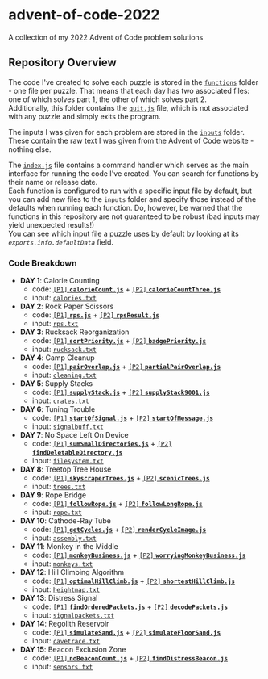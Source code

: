 # advent-of-code-2022

A collection of my 2022 Advent of Code problem solutions

## Repository Overview

The code I've created to solve each puzzle is stored in the [`functions`](/functions) folder - one file per puzzle. That means that each day has two associated files: one of which solves part 1, the other of which solves part 2.  
Additionally, this folder contains the [`quit.js`](/functions/quit.js) file, which is not associated with any puzzle and simply exits the program.

The inputs I was given for each problem are stored in the [`inputs`](/inputs) folder. These contain the raw text I was given from the Advent of Code website - nothing else.

The [`index.js`](index.js) file contains a command handler which serves as the main interface for running the code I've created. You can search for functions by their name or release date.  
Each function is configured to run with a specific input file by default, but you can add new files to the `inputs` folder and specify those instead of the defaults when running each function. Do, however, be warned that the functions in this repository are not guaranteed to be robust (bad inputs may yield unexpected results!)  
You can see which input file a puzzle uses by default by looking at its *`exports.info.defaultData`* field.

### Code Breakdown

- **DAY 1**: Calorie Counting
  - code: [`[P1]` **`calorieCount.js`**](/functions/calorieCount.js) + [`[P2]` **`calorieCountThree.js`**](/functions/calorieCountThree.js)
  - input: [`calories.txt`](/inputs/calories.txt)
- **DAY 2**: Rock Paper Scissors
  - code: [`[P1]` **`rps.js`**](/functions/rps.js) + [`[P2]` **`rpsResult.js`**](/functions/rpsResult.js)
  - input: [`rps.txt`](/inputs/rps.txt)
- **DAY 3**: Rucksack Reorganization
  - code: [`[P1]` **`sortPriority.js`**](/functions/sortPriority.js) + [`[P2]` **`badgePriority.js`**](/functions/badgePriority.js)
  - input: [`rucksack.txt`](/inputs/rucksack.txt)
- **DAY 4**: Camp Cleanup
  - code: [`[P1]` **`pairOverlap.js`**](/functions/pairOverlap.js) + [`[P2]` **`partialPairOverlap.js`**](/functions/partialPairOverlap.js)
  - input: [`cleaning.txt`](/inputs/cleaning.txt)
- **DAY 5**: Supply Stacks
  - code: [`[P1]` **`supplyStack.js`**](/functions/supplyStack.js) + [`[P2]` **`supplyStack9001.js`**](/functions/supplyStack9001.js)
  - input: [`crates.txt`](/inputs/crates.txt)
- **DAY 6**: Tuning Trouble
  - code: [`[P1]` **`startOfSignal.js`**](/functions/startOfSignal.js) + [`[P2]` **`startOfMessage.js`**](/functions/startOfMessage.js)
  - input: [`signalbuff.txt`](/inputs/signalbuff.txt)
- **DAY 7**: No Space Left On Device
  - code: [`[P1]` **`sumSmallDirectories.js`**](/functions/sumSmallDirectories.js) + [`[P2]` **`findDeletableDirectory.js`**](/functions/findDeletableDirectory.js)
  - input: [`filesystem.txt`](/inputs/filesystem.txt)
- **DAY 8**: Treetop Tree House
  - code: [`[P1]` **`skyscraperTrees.js`**](/functions/skyscraperTrees.js) + [`[P2]` **`scenicTrees.js`**](/functions/scenicTrees.js)
  - input: [`trees.txt`](/inputs/trees.txt)
- **DAY 9**: Rope Bridge
  - code: [`[P1]` **`followRope.js`**](/functions/followRope.js) + [`[P2]` **`followLongRope.js`**](/functions/followLongRope.js)
  - input: [`rope.txt`](/inputs/rope.txt)
- **DAY 10**: Cathode-Ray Tube
  - code: [`[P1]` **`getCycles.js`**](/functions/getCycles.js) + [`[P2]` **`renderCycleImage.js`**](/functions/renderCycleImage.js)
  - input: [`assembly.txt`](/inputs/assembly.txt)
- **DAY 11**: Monkey in the Middle
  - code: [`[P1]` **`monkeyBusiness.js`**](/functions/monkeyBusiness.js) + [`[P2]` **`worryingMonkeyBusiness.js`**](/functions/worryingMonkeyBusiness.js)
  - input: [`monkeys.txt`](/inputs/monkeys.txt)
- **DAY 12**: Hill Climbing Algorithm
  - code: [`[P1]` **`optimalHillClimb.js`**](/functions/optimalHillClimb.js) + [`[P2]` **`shortestHillClimb.js`**](/functions/shortestHillClimb.js)
  - input: [`heightmap.txt`](/inputs/heightmap.txt)
- **DAY 13**: Distress Signal
  - code: [`[P1]` **`findOrderedPackets.js`**](/functions/findOrderedPackets.js) + [`[P2]` **`decodePackets.js`**](/functions/decodePackets.js)
  - input: [`signalpackets.txt`](/inputs/signalpackets.txt)
- **DAY 14**: Regolith Reservoir
  - code: [`[P1]` **`simulateSand.js`**](/functions/simulateSand.js) + [`[P2]` **`simulateFloorSand.js`**](/functions/simulateFloorSand.js)
  - input: [`cavetrace.txt`](/inputs/cavetrace.txt)
- **DAY 15**: Beacon Exclusion Zone
  - code: [`[P1]` **`noBeaconCount.js`**](/functions/noBeaconCount.js) + [`[P2]` **`findDistressBeacon.js`**](/functions/findDistressBeacon.js)
  - input: [`sensors.txt`](/inputs/sensors.txt)

<!-- TEMPLATE
- **DAY X**: jiji
  - code: [`[P1]` **`baba.js`**](/functions/baba.js) + [`[P2]` **`keke.js`**](/functions/keke.js)
  - input: [`fofo.txt`](/inputs/fofo.txt)
-->
